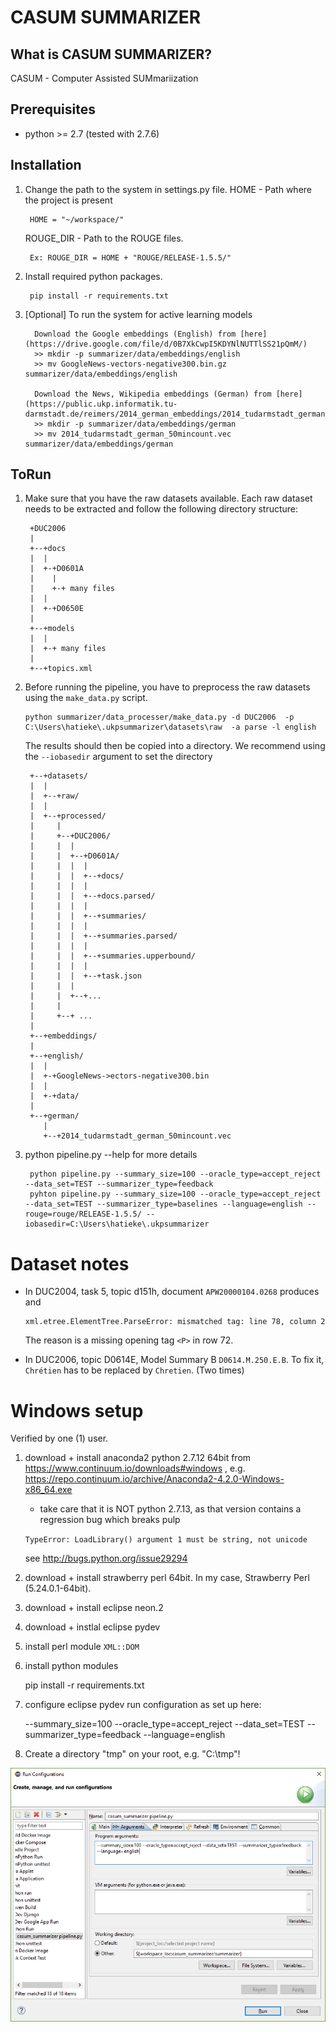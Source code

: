 # CASUM SUMMARIZER 

What is CASUM SUMMARIZER?
------------
CASUM - Computer Assisted SUMmariization

Prerequisites
-------------

* python >= 2.7 (tested with 2.7.6)

Installation
------------

1. Change the path to the system in settings.py file.
    HOME - Path where the project is present

        HOME = "~/workspace/"

    ROUGE_DIR - Path to the ROUGE files.
        
        Ex: ROUGE_DIR = HOME + "ROUGE/RELEASE-1.5.5/"

2. Install required python packages.

        pip install -r requirements.txt
        
3. [Optional] To run the system for active learning models

		 Download the Google embeddings (English) from [here](https://drive.google.com/file/d/0B7XkCwpI5KDYNlNUTTlSS21pQmM/)
		 >> mkdir -p summarizer/data/embeddings/english
		 >> mv GoogleNews-vectors-negative300.bin.gz summarizer/data/embeddings/english
		 
		 Download the News, Wikipedia embeddings (German) from [here](https://public.ukp.informatik.tu-darmstadt.de/reimers/2014_german_embeddings/2014_tudarmstadt_german_50mincount.vec)
		 >> mkdir -p summarizer/data/embeddings/german
		 >> mv 2014_tudarmstadt_german_50mincount.vec summarizer/data/embeddings/german
		 
		 
ToRun
-------

1. Make sure that you have the raw datasets available. Each raw dataset needs to be extracted and follow the following directory structure:       

        +DUC2006
        |
        +--+docs
        |  |
        |  +-+D0601A
        |    | 
        |    +-+ many files
        |  |
        |  +-+D0650E
        |
        +--+models
        |  |
        |  +-+ many files
        |
        +--+topics.xml


2. Before running the pipeline, you have to preprocess the raw datasets using the `make_data.py` script. 
    
       python summarizer/data_processer/make_data.py -d DUC2006  -p C:\Users\hatieke\.ukpsummarizer\datasets\raw  -a parse -l english

   The results should then be copied into a directory. We recommend using the `--iobasedir` argument to set the directory
 
        +--+datasets/
        |  |
        |  +--+raw/
        |  |
        |  +--+processed/
        |     |
        |     +--+DUC2006/
        |     |  |
        |     |  +--+D0601A/
        |     |  |  |
        |     |  |  +--+docs/
        |     |  |  |
        |     |  |  +--+docs.parsed/
        |     |  |  |
        |     |  |  +--+summaries/
        |     |  |  |
        |     |  |  +--+summaries.parsed/
        |     |  |  |
        |     |  |  +--+summaries.upperbound/
        |     |  |  |
        |     |  |  +--+task.json
        |     |  |
        |     |  +--+...
        |     |
        |     +--+ ...
        |
        +--+embeddings/
        |
        +--+english/
        |  |
        |  +-+GoogleNews->ectors-negative300.bin
        |  |
        |  +-+data/
        |
        +--+german/
           |
           +--+2014_tudarmstadt_german_50mincount.vec

   

3. python pipeline.py --help for more details
    
        python pipeline.py --summary_size=100 --oracle_type=accept_reject --data_set=TEST --summarizer_type=feedback
        pyhton pipeline.py --summary_size=100 --oracle_type=accept_reject --data_set=TEST --summarizer_type=baselines --language=english --rouge=rouge/RELEASE-1.5.5/ --iobasedir=C:\Users\hatieke\.ukpsummarizer


Dataset notes
=============

* In DUC2004, task 5, topic d151h, document `APW20000104.0268` produces and
     
      xml.etree.ElementTree.ParseError: mismatched tag: line 78, column 2

    The reason is a missing opening tag `<P>` in row 72.

* In DUC2006, topic D0614E, Model Summary B `D0614.M.250.E.B`. To fix it, `Chrétien` has to be replaced by `Chretien`. (Two times)

        
Windows setup
=============

Verified by one (1) user.

1. download + install anaconda2 python 2.7.12 64bit from https://www.continuum.io/downloads#windows , e.g. https://repo.continuum.io/archive/Anaconda2-4.2.0-Windows-x86_64.exe
   * take care that it is NOT python 2.7.13, as that version contains a regression bug which breaks pulp
    
    ``TypeError: LoadLibrary() argument 1 must be string, not unicode``
    
    see http://bugs.python.org/issue29294
    
1. download + install strawberry perl 64bit. In my case, Strawberry Perl (5.24.0.1-64bit).
1. download + install eclipse neon.2
1. download + instlal eclipse pydev
1. install perl module `XML::DOM`
1. install python modules

	pip install -r requirements.txt
  
1. configure eclipse pydev run configuration as set up here: 
      
      --summary_size=100 --oracle_type=accept_reject --data_set=TEST --summarizer_type=feedback --language=english
 
1. Create a directory "tmp" on your root, e.g. "C:\tmp"!


![altText][pydev-windows]




[pydev-windows]: docs/windows-eclipse-pydev-run-config.png "Run configuration for windows"
  

